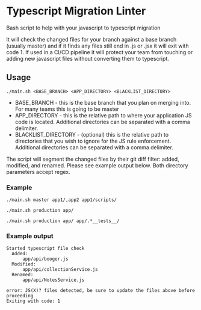 # Typescript Migration Linter
Bash script to help with your javascript to typescript migration

It will check the changed files for your branch against a base branch (usually master) and if it finds any files still end in .js or .jsx it will exit with code 1.  If used in a CI/CD pipeline it will protect your team from touching or adding new javascript files without converting them to typescript. 

## Usage
`./main.sh <BASE_BRANCH> <APP_DIRECTORY> <BLACKLIST_DIRECTORY>`

* BASE_BRANCH - this is the base branch that you plan on merging into.  For many teams this is going to be master
* APP_DIRECTORY - this is the relative path to where your application JS code is located.  Additional directories can be separated with a comma delimiter.
* BLACKLIST_DIRECTORY - (optional) this is the relative path to directories that you wish to ignore for the JS rule enforcement.  Additional directories can be separated with a comma delimiter.

The script will segment the changed files by their git diff filter: added, modified, and renamed.  Please see example output below. Both directory parameters accept regex.  

### Example
`./main.sh master app1/,app2 app1/scripts/`

`./main.sh production app/`

`./main.sh production app/ app/.*__tests__/`

### Example output
```
Started typescript file check
  Added:
      app/api/booger.js
  Modified:
      app/api/collectionService.js
  Renamed:
      app/api/NotesService.js

error: JS(X)? files detected, be sure to update the files above before proceeding
Exiting with code: 1
```